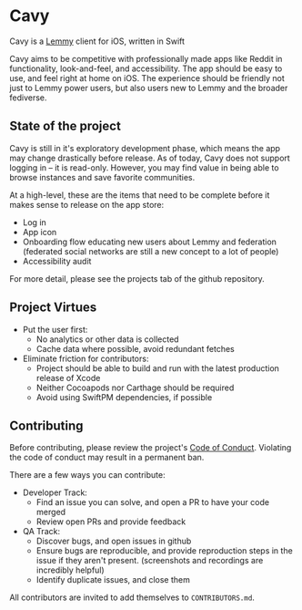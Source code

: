 # Cavy
Cavy is a [Lemmy](https://join.lemmy.ml) client for iOS, written in Swift

Cavy aims to be competitive with professionally made apps like Reddit in functionality, look-and-feel, and accessibility. The app should be easy to use, and feel right at home on iOS. The experience should be friendly not just to Lemmy power users, but also users new to Lemmy and the broader fediverse.

## State of the project

Cavy is still in it's exploratory development phase, which means the app may change drastically before release. As of today, Cavy does not support logging in – it is read-only. However, you may find value in being able to browse instances and save favorite communities.

At a high-level, these are the items that need to be complete before it makes sense to release on the app store:

* Log in
* App icon
* Onboarding flow educating new users about Lemmy and federation (federated social networks are still a new concept to a lot of people)
* Accessibility audit

For more detail, please see the projects tab of the github repository.

## Project Virtues

* Put the user first: 
  * No analytics or other data is collected
  * Cache data where possible, avoid redundant fetches
* Eliminate friction for contributors:
  * Project should be able to build and run with the latest production release of Xcode
  * Neither Cocoapods nor Carthage should be required
  * Avoid using SwiftPM dependencies, if possible

## Contributing

Before contributing, please review the project's [Code of Conduct](./CODE_OF_CONDUCT.md). Violating the code of conduct may result in a permanent ban.

There are a few ways you can contribute:

* Developer Track:
  * Find an issue you can solve, and open a PR to have your code merged
  * Review open PRs and provide feedback
* QA Track:
  * Discover bugs, and open issues in github
  * Ensure bugs are reproducible, and provide reproduction steps in the issue if they aren't present. (screenshots and recordings are incredibly helpful)
  * Identify duplicate issues, and close them

All contributors are invited to add themselves to `CONTRIBUTORS.md`.
